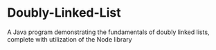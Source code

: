 # Doubly-Linked-List
A Java program demonstrating the fundamentals of doubly linked lists, complete with utilization of the Node library
